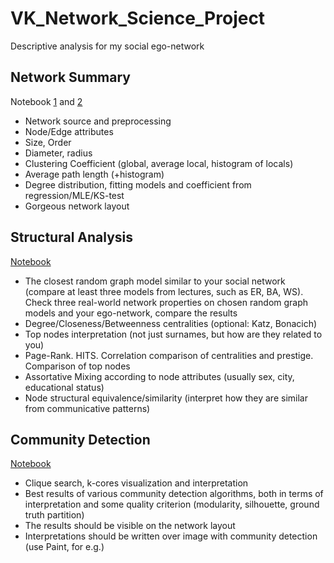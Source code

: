 # VK_Network_Science_Project
Descriptive analysis for my social ego-network
## Network Summary 
Notebook [1](https://github.com/amanteur/VK_Network_Science_Project/blob/main/VK_project_1_make_graph.ipynb) and [2](https://github.com/amanteur/VK_Network_Science_Project/blob/main/VK_project_2_Summary.ipynb)
- Network source and preprocessing
-	Node/Edge attributes
-	Size, Order
-	Diameter, radius
-	Clustering Coefficient (global, average local, histogram of locals)
-	Average path length (+histogram)
-	Degree distribution, fitting models and coefficient from regression/MLE/KS-test
-	Gorgeous network layout

## Structural Analysis 
[Notebook](https://github.com/amanteur/VK_Network_Science_Project/blob/main/VK_project_3_Structure.ipynb)
-	The closest random graph model similar to your social network (compare at least three models from lectures, such as ER, BA, WS). Check three real-world network properties on chosen random graph models and your ego-network, compare the results
-	Degree/Closeness/Betweenness centralities (optional: Katz, Bonacich) 
-	Top nodes interpretation (not just surnames, but how are they related to you)
-	Page-Rank. HITS. Correlation comparison of centralities and prestige. Comparison of top nodes
-	Assortative Mixing according to node attributes (usually sex, city, educational status)
-	Node structural equivalence/similarity (interpret how they are similar from communicative patterns)

## Community Detection 
[Notebook](https://github.com/amanteur/VK_Network_Science_Project/blob/main/VK_project_4_Community_Detection.ipynb)
-	Clique search, k-cores visualization and interpretation
-	Best results of various community detection algorithms, both in terms of interpretation and some quality criterion (modularity, silhouette, ground truth partition)
-	The results should be visible on the network layout
-	Interpretations should be written over image with community detection (use Paint, for e.g.)



